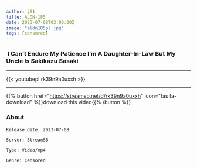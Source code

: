 ```yaml
---
author: j91
title: ALDN-185
date: 2023-07-08T03:00:00Z
image: "aldn185pl.jpg"
tags: [censored]
---
```


###  I Can’t Endure My Patience I’m A Daughter-In-Law But My Uncle Is Sakikazu Sasaki
___

{{< youtubepl rk39n9a0uxxh >}}
___

{{% button href="https://streamsb.net/d/rk39n9a0uxxh" icon="fas fa-download" %}}download this video{{% /button %}}
### About

`Release date: 2023-07-08`

`Server: StreamSB`

`Type: Video/mp4`

`Genre:	Censored`